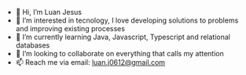 - 👋 Hi, I’m Luan Jesus
- 👀 I’m interested in tecnology, I love developing solutions to problems and improving existing processes
- 🌱 I’m currently learning Java, Javascript, Typescript and relational databases
- 💞️ I’m looking to collaborate on everything that calls my attention
- 📫 Reach me via email: luan.j0612@gmail.com

<!---
Nyfts/Nyfts is a ✨ special ✨ repository because its `README.md` (this file) appears on your GitHub profile.
You can click the Preview link to take a look at your changes.
--->
